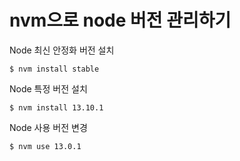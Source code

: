 # nvm으로 node 버전 관리하기
Node 최신 안정화 버전 설치
```shell
$ nvm install stable
```
Node 특정 버전 설치
```shell
$ nvm install 13.10.1
```
Node 사용 버전 변경
```shell
$ nvm use 13.0.1
```